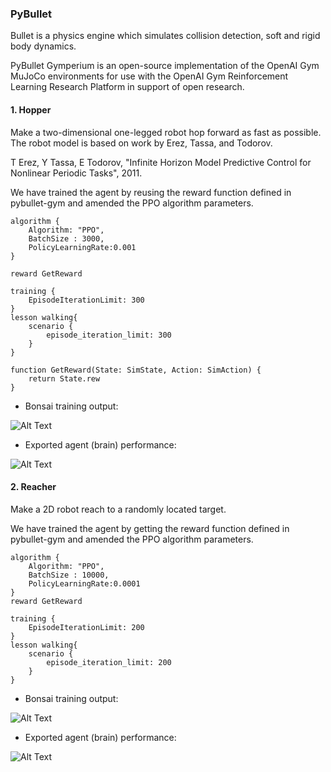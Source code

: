 ### PyBullet

Bullet is a physics engine which simulates collision detection, soft and rigid body dynamics.

PyBullet Gymperium is an open-source implementation of the OpenAI Gym MuJoCo environments for use with the OpenAI Gym Reinforcement Learning Research Platform in support of open research.

#### 1. Hopper

Make a two-dimensional one-legged robot hop forward as fast as possible.
The robot model is based on work by Erez, Tassa, and Todorov.

T Erez, Y Tassa, E Todorov, "Infinite Horizon Model Predictive Control for Nonlinear Periodic Tasks", 2011.

We have trained the agent by reusing the reward function defined in pybullet-gym and amended the PPO algorithm parameters.

```
algorithm {
    Algorithm: "PPO",
    BatchSize : 3000,
    PolicyLearningRate:0.001
}

reward GetReward

training {
    EpisodeIterationLimit: 300
}
lesson walking{
    scenario {
        episode_iteration_limit: 300
    }
}

function GetReward(State: SimState, Action: SimAction) {
    return State.rew
}    
```

- Bonsai training output:

![Alt Text](assets/hopper.jpg)

- Exported agent (brain) performance:

![Alt Text](assets/hoppers.gif)

#### 2. Reacher

Make a 2D robot reach to a randomly located target.

We have trained the agent by getting the reward function defined in pybullet-gym and amended the PPO algorithm parameters.

```
algorithm {
    Algorithm: "PPO",
    BatchSize : 10000,
    PolicyLearningRate:0.0001
}
reward GetReward

training {
    EpisodeIterationLimit: 200
}
lesson walking{
    scenario {
        episode_iteration_limit: 200
    }
}
```

- Bonsai training output:

![Alt Text](assets/reacher.jpg)

- Exported agent (brain) performance:

![Alt Text](assets/reacher.gif)
